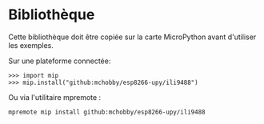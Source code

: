 # Bibliothèque

 Cette bibliothèque doit être copiée sur la carte MicroPython avant d'utiliser les exemples.

 Sur une plateforme connectée:

 ```
 >>> import mip
 >>> mip.install("github:mchobby/esp8266-upy/ili9488")
 ```

 Ou via l'utilitaire mpremote :

 ```
 mpremote mip install github:mchobby/esp8266-upy/ili9488
 ```
